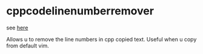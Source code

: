 # cppcodelinenumberremover


see [here](https://sang.github.io/cppcodelinenumberremover/)

Allows u to remove the line numbers in cpp copied text. Useful when u copy from default vim.
